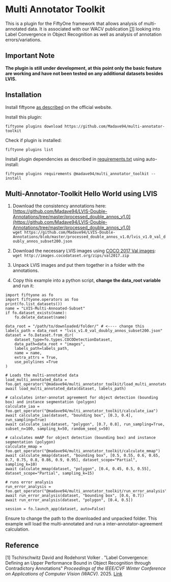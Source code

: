 # Multi Annotator Toolkit

This is a plugin for the FiftyOne framework that allows analysis of multi-annotated data. It is associated with our WACV publication [[1]](#1) looking into Label Convergence in Object Recognition
as well as analysis of annotation errors/variations.

## Important Note

**The plugin is still under development, at this point only the basic feature are working and have not been tested on 
any additional datasets besides LVIS.**

## Installation

Install fiftyone [as described](https://github.com/voxel51/fiftyone) on the official website. 

Install this plugin:
```
fiftyone plugins download https://github.com/Madave94/multi-annotator-toolkit
```
Check if plugin is installed:
```
fiftyone plugins list
```
Install plugin dependencies as described in [requirements.txt](requirements.txt) using auto-install:
```
fiftyone plugins requirements @madave94/multi_annotator_toolkit --install
```

## Multi-Annotator-Toolkit Hello World using LVIS

1. Download the consistency annotations here:
[https://github.com/Madave94/LVIS-Double-Annotations/tree/master/processed_double_annos_v1.0](https://github.com/Madave94/LVIS-Double-Annotations/tree/master/processed_double_annos_v1.0)  
`wget https://github.com/Madave94/LVIS-Double-Annotations/blob/master/processed_double_annos_v1.0/lvis_v1.0_val_doubly_annos_subset200.json`  

2. Download the necessary LVIS images using [COCO 2017 Val images](https://cocodataset.org/#download):  
`wget http://images.cocodataset.org/zips/val2017.zip`

3. Unpack LVIS images and put them together in a folder with the annotations.

5. Copy this example into a python script, **change the data_root variable** and run it:

```
import fiftyone as fo
import fiftyone.operators as foo
print(fo.list_datasets())
name = "LVIS-Multi-Annoated-Subset"
if fo.dataset_exists(name):
    fo.delete_dataset(name)

data_root = "/path/to/downloaded/folder/" # <---- change this
labels_path = data_root + "lvis_v1.0_val_doubly_annos_subset200.json"
dataset = fo.Dataset.from_dir(
    dataset_type=fo.types.COCODetectionDataset,
    data_path=data_root + "images",
    labels_path=labels_path,
    name = name,
    extra_attrs = True,
    use_polylines =True
)

# Loads the multi-annotated data
load_multi_annotated_data = foo.get_operator("@madave94/multi_annotator_toolkit/load_multi_annotated_data")
await load_multi_annotated_data(dataset, labels_path)

# calculates inter-annotat agreement for object detection (bounding box) and instance segmentation (polygon)
calculate_iaa = foo.get_operator("@madave94/multi_annotator_toolkit/calculate_iaa")
await calculate_iaa(dataset, "bounding box", [0.3, 0.4], run_sampling=True)
await calculate_iaa(dataset, "polygon", [0.7, 0.8], run_sampling=True, subset_n=100, sampling_k=50, random_seed_s=50)

# calculates mmAP for object detection (bounding box) and instance segmentation (polygon)
calculate_mmap = foo.get_operator("@madave94/multi_annotator_toolkit/calculate_mmap")
await calculate_mmap(dataset, "bounding box", [0.5, 0.55, 0.6, 0.65, 0.7, 0.75, 0.8, 0.86, 0.9, 0.95], dataset_scope="Partial", sampling_k=10)
await calculate_mmap(dataset, "polygon", [0.4, 0.45, 0.5, 0.55], dataset_scope="Partial", sampling_k=15)

# runs error analysis
run_error_analysis = foo.get_operator("@madave94/multi_annotator_toolkit/run_error_analysis")
await run_error_analysis(dataset, "bounding box", [0.6, 0.7])
await run_error_analysis(dataset, "polygon", [0.4, 0.5])

session = fo.launch_app(dataset, auto=False)
```

Ensure to change the path to the downloaded and unpacked folder. This example will load the multi-annotated and run a
inter-annotator-agreement calculation.



## Reference

<a id="1">[1]</a> Tschirschwitz David and Rodehorst Volker . "Label Convergence: Defining an Upper Performance Bound in 
Object Recognition through Contradictory Annotations" _Proceedings of the IEEE/CVF Winter Conference on Applications of 
Computer Vision (WACV)_. 2025. [Link](https://arxiv.org/abs/2409.09412)